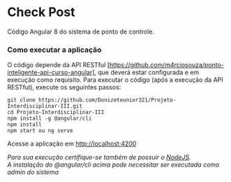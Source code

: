 # Check Post
Código  Angular 8 do sistema de ponto de controle.
### Como executar a aplicação
O código  depende da API RESTful [https://github.com/m4rciosouza/ponto-inteligente-api-curso-angular], que deverá estar configurada e em execução como requisito.
Para executar o código (após a execução da API RESTful), execute os seguintes passos:
```
git clone https://github.com/Donizeteunior321/Projeto-Interdisciplinar-III.git
cd Projeto-Interdisciplinar-III
npm install -g @angular/cli
npm install
npm start ou ng serve
```
Acesse a aplicação em [http://localhost:4200](http://localhost:4200)  

*Para sua execução certifique-se também de possuir o [NodeJS](http://nodejs.org).*  
*A instalação do @angular/cli acima pode necessitar ser executada como admin do sistema*  
